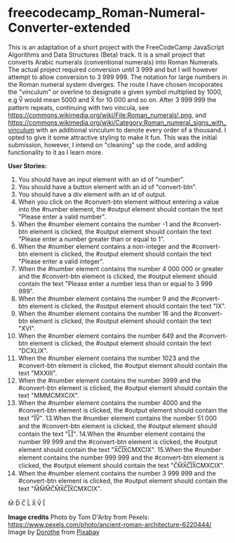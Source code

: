 # freecodecamp_Roman-Numeral-Converter-extended

This is an adaptation of a short project with the FreeCodeCamp JavaScript Algorithms and Data Structures (Beta) track. It is a small project that converts Arabic numerals (conventional numerals) into Roman Numerals. The actual project required conversion until 3 999 and but I will however attempt to allow conversion to 3 999 999. The notation for large numbers in the Roman numeral system diverges. The route I have chosen incoporates the "vinculum" or overline to designate a given symbol multiplied by 1000, e.g  V̅ would mean 5000 and X̅ for 10 000 and so on. After 3 999 999 the pattern repeats, continuing with two vincula, see https://commons.wikimedia.org/wiki/File:Roman_numerals!.png, and https://commons.wikimedia.org/wiki/Category:Roman_numeral_signs_with_vinculum with an additional vinculum to denote every order of a thousand. I opted to give it some attractive styling to make it fun. This was the initial submission, however, I intend on "cleaning" up the code, and adding functionality to it as I learn more.

**User Stories:**
1. You should have an input element with an id of "number".
2. You should have a button element with an id of "convert-btn".
3. You should have a div element with an id of output.
4. When you click on the #convert-btn element without entering a value into the #number element, the #output element should contain the text "Please enter a valid number".
5. When the #number element contains the number -1 and the #convert-btn element is clicked, the #output element should contain the text "Please enter a number greater than or equal to 1".
6. When the #number element contains a non-integer and the #convert-btn element is clicked, the #output element should contain the text "Please enter a valid integer".
6. When the #number element contains the number 4 000 000 or greater and the #convert-btn element is clicked, the #output element should contain the text "Please enter a number less than or equal to 3 999 999".
7. When the #number element contains the number 9 and the #convert-btn element is clicked, the #output element should contain the text "IX".
8. When the #number element contains the number 16 and the #convert-btn element is clicked, the #output element should contain the text "XVI".
9. When the #number element contains the number 649 and the #convert-btn element is clicked, the #output element should contain the text "DCXLIX".
10. When the #number element contains the number 1023 and the #convert-btn element is clicked, the #output element should contain the text "MXXIII".
11. When the #number element contains the number 3999 and the #convert-btn element is clicked, the #output element should contain the text "MMMCMXCIX".
12. When the #number element contains the number 4000 and the #convert-btn element is clicked, the #output element should contain the text "I̅V̅".
13.When the #number element contains the number 51 000 and the #convert-btn element is clicked, the #output element should contain the text "L̅I̅".
14.When the #number element contains the number 99 999 and the #convert-btn element is clicked, the #output element should contain the text "X̅C̅I̅X̅CMXCIX".
15.When the #number element contains the number 999 999 and the #convert-btn element is clicked, the #output element should contain the text "C̅M̅X̅C̅I̅X̅CMXCIX".
16. When the #number element contains the number 3 999 999 and the #convert-btn element is clicked, the #output element should contain the text "M̅M̅M̅C̅M̅X̅C̅I̅X̅CMXCIX".

 M̅
 D̅
 C̅
 L̅
 X̅
 V̅
 I̅

**Image credits**
Photo by Tom D'Arby from Pexels: https://www.pexels.com/photo/ancient-roman-architecture-6220444/
Image by <a href="https://pixabay.com/users/darkmoon_art-1664300/?utm_source=link-attribution&utm_medium=referral&utm_campaign=image&utm_content=3561710">Dorothe</a> from <a href="https://pixabay.com//?utm_source=link-attribution&utm_medium=referral&utm_campaign=image&utm_content=3561710">Pixabay</a>
